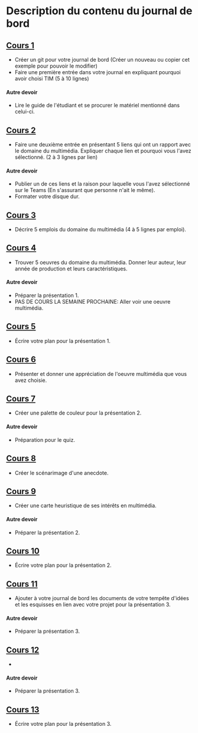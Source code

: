 #  Description du contenu du journal de bord
## [Cours 1](semaine_01.md) 
* Créer un git pour votre journal de bord (Créer un nouveau ou copier cet exemple pour pouvoir le modifier)
* Faire une première entrée dans votre journal en expliquant pourquoi avoir choisi TIM (5 à 10 lignes)

#### Autre devoir
* Lire le guide de l'étudiant et se procurer le matériel mentionné dans celui-ci. 

## [Cours 2](semaine_02.md) 
* Faire une deuxième entrée en présentant 5 liens qui ont un rapport avec le domaine du multimédia. Expliquer chaque lien et pourquoi vous l'avez sélectionné. (2 à 3 lignes par lien)  

#### Autre devoir
* Publier un de ces liens et la raison pour laquelle vous l'avez sélectionné sur le Teams (En s'assurant que personne n'ait le même). 
* Formater votre disque dur. 

## [Cours 3](semaine_03.md) 
* Décrire 5 emplois du domaine du multimédia (4 à 5 lignes par emploi). 

## [Cours 4](semaine_04.md) 
* Trouver 5 oeuvres du domaine du multimédia. Donner leur auteur, leur année de production et leurs caractéristiques. 

#### Autre devoir
* Préparer la présentation 1. 
* PAS DE COURS LA SEMAINE PROCHAINE: Aller voir une oeuvre multimédia. 

## [Cours 5](semaine_05.md) 
* Écrire votre plan pour la présentation 1. 

## [Cours 6](semaine_06.md) 
* Présenter et donner une appréciation de l'oeuvre multimédia que vous avez choisie. 

## [Cours 7](semaine_07.md) 
* Créer une palette de couleur pour la présentation 2. 

#### Autre devoir
* Préparation pour le quiz. 

## [Cours 8](semaine_08.md) 
* Créer le scénarimage d'une anecdote. 

## [Cours 9](semaine_09.md) 
* Créer une carte heuristique de ses intérêts en multimédia. 

#### Autre devoir
* Préparer la présentation 2. 

## [Cours 10](semaine_10.md) 
* Écrire votre plan pour la présentation 2. 

## [Cours 11](semaine_11.md) 
* Ajouter à votre journal de bord les documents de votre tempête d'idées et les esquisses en lien avec votre projet pour la présentation 3. 

#### Autre devoir
* Préparer la présentation 3. 

## [Cours 12](semaine_12.md) 
* 

#### Autre devoir
* Préparer la présentation 3. 

## [Cours 13](semaine_13.md) 
* Écrire votre plan pour la présentation 3. 
